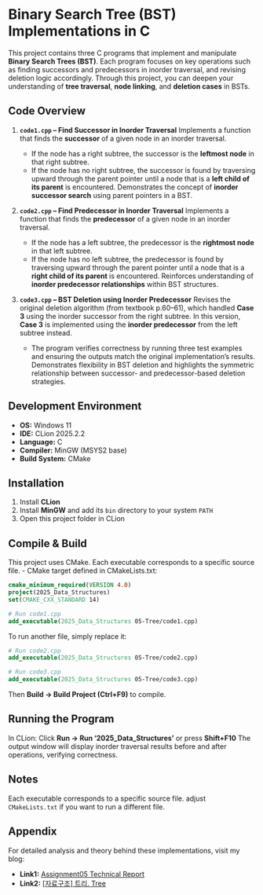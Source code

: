 # Binary Search Tree (BST) Implementations in C

This project contains three C programs that implement and manipulate **Binary Search Trees (BST)**.
Each program focuses on key operations such as finding successors and predecessors in inorder traversal, and revising deletion logic accordingly.
Through this project, you can deepen your understanding of **tree traversal**, **node linking**, and **deletion cases** in BSTs.


## Code Overview

1. **`code1.cpp` – Find Successor in Inorder Traversal**
   Implements a function that finds the **successor** of a given node in an inorder traversal.

   * If the node has a right subtree, the successor is the **leftmost node** in that right subtree.
   * If the node has no right subtree, the successor is found by traversing upward through the parent pointer until a node that is a **left child of its parent** is encountered.
     Demonstrates the concept of **inorder successor search** using parent pointers in a BST.

2. **`code2.cpp` – Find Predecessor in Inorder Traversal**
   Implements a function that finds the **predecessor** of a given node in an inorder traversal.

   * If the node has a left subtree, the predecessor is the **rightmost node** in that left subtree.
   * If the node has no left subtree, the predecessor is found by traversing upward through the parent pointer until a node that is a **right child of its parent** is encountered.
     Reinforces understanding of **inorder predecessor relationships** within BST structures.

3. **`code3.cpp` – BST Deletion using Inorder Predecessor**
   Revises the original deletion algorithm (from textbook p.60–61), which handled **Case 3** using the inorder successor from the right subtree.
   In this version, **Case 3** is implemented using the **inorder predecessor** from the left subtree instead.

   * The program verifies correctness by running three test examples and ensuring the outputs match the original implementation’s results.
     Demonstrates flexibility in BST deletion and highlights the symmetric relationship between successor- and predecessor-based deletion strategies.



## Development Environment

* **OS:** Windows 11
* **IDE:** CLion 2025.2.2
* **Language:** C
* **Compiler:** MinGW (MSYS2 base)
* **Build System:** CMake



## Installation

1. Install **CLion**
2. Install **MinGW** and add its `bin` directory to your system `PATH`
3. Open this project folder in CLion



## Compile & Build

This project uses CMake. Each executable corresponds to a specific source file. - CMake target defined in CMakeLists.txt:

```cmake
cmake_minimum_required(VERSION 4.0)
project(2025_Data_Structures)
set(CMAKE_CXX_STANDARD 14)

# Run code1.cpp
add_executable(2025_Data_Structures 05-Tree/code1.cpp)
```

To run another file, simply replace it:

```cmake
# Run code2.cpp
add_executable(2025_Data_Structures 05-Tree/code2.cpp)
```

```cmake
# Run code3.cpp
add_executable(2025_Data_Structures 05-Tree/code3.cpp)
```

Then **Build → Build Project (Ctrl+F9)** to compile.



## Running the Program

In CLion:
Click **Run → Run ‘2025_Data_Structures’** or press **Shift+F10**
The output window will display inorder traversal results before and after operations, verifying correctness.



## Notes


Each executable corresponds to a specific source file. 
adjust `CMakeLists.txt` if you want to run a different file.



## Appendix

For detailed analysis and theory behind these implementations, visit my blog:

* **Link1:** [Assignment05 Technical Report](https://sihyes.tistory.com/133)
* **Link2:** [[자료구조] 트리. Tree](https://sihyes.tistory.com/136)

